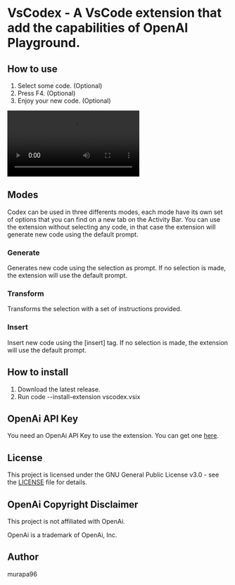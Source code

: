 # VsCodex - A VsCode extension that add the capabilities of OpenAI Playground.

## How to use

1. Select some code. (Optional)
2. Press F4. (Optional)
3. Enjoy your new code. (Optional)

<!-- Add demo .mp4 docimgs/demo.mp4-->
![Generate](docimgs/demo.mp4)

## Modes

Codex can be used in three differents modes, each mode have its own set of options that you can find on a new tab on the Activity Bar. You can use the extension without selecting any code, in that case the extension will generate new code using the default prompt.

### Generate

Generates new code using the selection as prompt. If no selection is made, the extension will use the default prompt.

### Transform

Transforms the selection with a set of instructions provided.

### Insert

Insert new code using the [insert] tag. If no selection is made, the extension will use the default prompt.

## How to install

1. Download the latest release.
2. Run code --install-extension vscodex.vsix

## OpenAi API Key

You need an OpenAi API Key to use the extension. You can get one [here](https://beta.openai.com/).

## License

This project is licensed under the GNU General Public License v3.0 - see the [LICENSE](LICENSE) file for details.

## OpenAi Copyright Disclaimer

This project is not affiliated with OpenAi.

OpenAi is a trademark of OpenAi, Inc.

## Author

murapa96

